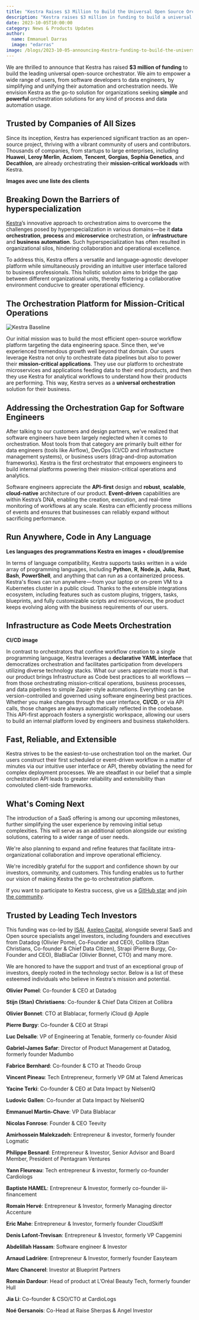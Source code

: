 ```yaml
---
title: "Kestra Raises $3 Million to Build the Universal Open Source Orchestration Solution for All Engineers"
description: "Kestra raises $3 million in funding to build a universal open-source orchestration platform, empowering software and data engineers across industries."
date: 2023-10-05T10:00:00
category: News & Products Updates
author:
  name: Emmanuel Darras
  image: "edarras"
image: /blogs/2023-10-05-announcing-Kestra-funding-to-build-the-universal-open-source-orchestrator.jpg
---
```


We are thrilled to announce that Kestra has raised **$3 million of funding** to build the leading universal open-source orchestrator. We aim to empower a wide range of users, from software developers to data engineers, by simplifying and unifying their automation and orchestration needs. We envision Kestra as the go-to solution for organizations seeking **simple** and **powerful** orchestration solutions for any kind of process and data automation usage.

## Trusted by Companies of All Sizes

Since its inception, Kestra has experienced significant traction as an open-source project, thriving with a vibrant community of users and contributors. Thousands of companies, from startups to large enterprises, including **Huawei**, **Leroy Merlin**, **Acxiom**, **Tencent**, **Gorgias**, **Sophia Genetics**, and **Decathlon**, are already orchestrating their **mission-critical workloads** with Kestra.

**Images avec une liste des clients**

## Breaking Down the Barriers of hyperspecialization

[Kestra](https://github.com/kestra-io/kestra)’s innovative approach to orchestration aims to overcome the challenges posed by hyperspecialization in various domains — be it **data orchestration**, **process** and **microservice** orchestration, or **infrastructure** and **business automation**. Such hyperspecialization has often resulted in organizational silos, hindering collaboration and operational excellence.

To address this, Kestra offers a versatile and language-agnostic developer platform while simultaneously providing an intuitive user interface tailored to business professionals. This holistic solution aims to bridge the gap between different organizational units, thereby fostering a collaborative environment conducive to greater operational efficiency.

## The Orchestration Platform for Mission-Critical Operations

![Kestra Baseline](/blogs/2023-10-05-announcing-Kestra-funding-to-build-the-universal-open-source-orchestrator/baseline.png)

Our initial mission was to build the most efficient open-source workflow platform targeting the data engineering space. Since then, we’ve experienced tremendous growth well beyond that domain. Our users leverage Kestra not only to orchestrate data pipelines but also to power their **mission-critical applications**. They use our platform to orchestrate microservices and applications feeding data to their end products, and then they use Kestra for analytical workflows to understand how their products are performing. This way, Kestra serves as a **universal orchestration** solution for their business.

## Addressing the Orchestration Gap for Software Engineers

After talking to our customers and design partners, we’ve realized that software engineers have been largely neglected when it comes to orchestration. Most tools from that category are primarily built either for data engineers (tools like Airflow), DevOps (CI/CD and infrastructure management systems), or business users (drag-and-drop automation frameworks). Kestra is the first orchestrator that empowers engineers to build internal platforms powering their mission-critical operations and analytics.

Software engineers appreciate the **API-first** design and **robust**, **scalable**, **cloud-native** architecture of our product. **Event-driven** capabilities are within Kestra’s DNA, enabling the creation, execution, and real-time monitoring of workflows at any scale. Kestra can efficiently process millions of events and ensures that businesses can reliably expand without sacrificing performance.

## Run Anywhere, Code in Any Language

**Les languages des programmations Kestra en images + cloud/premise**

In terms of language compatibility, Kestra supports tasks written in a wide array of programming languages, including **Python**, **R**, **Node.js**, **Julia**, **Rust**, **Bash**, **PowerShell**, and anything that can run as a containerized process. Kestra's flows can run anywhere — from your laptop or on-prem VM to a Kubernetes cluster in a public cloud. Thanks to the extensible integrations ecosystem, including features such as custom plugins, triggers, tasks, blueprints, and fully customizable scripts and microservices, the product keeps evolving along with the business requirements of our users.

## Infrastructure as Code Meets Orchestration

**CI/CD image**

In contrast to orchestrators that confine workflow creation to a single programming language, Kestra leverages a **declarative YAML interface** that democratizes orchestration and facilitates participation from developers utilizing diverse technology stacks. What our users appreciate most is that our product brings Infrastructure as Code best practices to all workflows — from those orchestrating mission-critical operations, business processes, and data pipelines to simple Zapier-style automations. Everything can be version-controlled and governed using software engineering best practices. Whether you make changes through the user interface, **CI/CD**, or via API calls, those changes are always automatically reflected in the codebase. This API-first approach fosters a synergistic workspace, allowing our users to build an internal platform loved by engineers and business stakeholders.

## Fast, Reliable, and Extensible

Kestra strives to be the easiest-to-use orchestration tool on the market. Our users construct their first scheduled or event-driven workflow in a matter of minutes via our intuitive user interface or API, thereby obviating the need for complex deployment processes. We are steadfast in our belief that a simple orchestration API leads to greater reliability and extensibility than convoluted client-side frameworks.

## What's Coming Next

The introduction of a SaaS offering is among our upcoming milestones, further simplifying the user experience by removing initial setup complexities. This will serve as an additional option alongside our existing solutions, catering to a wider range of user needs.

We're also planning to expand and refine features that facilitate intra-organizational collaboration and improve operational efficiency.

We're incredibly grateful for the support and confidence shown by our investors, community, and customers. This funding enables us to further our vision of making Kestra the go-to orchestration platform.

If you want to participate to Kestra success, give us a [GitHub star](https://github.com/kestra-io/kestra) and join [the community](https://kestra.io/slack).

## Trusted by Leading Tech Investors

This funding was co-led by [ISAI](http://www.isai.vc/), [Axeleo Capital](https://www.axc.vc/), alongside several SaaS and Open source specialists angel investors, including founders and executives from Datadog (Olivier Pomel, Co-Founder and CEO), Collibra (Stan Christians, Co-founder & Chief Data Citizen), Strapi (Pierre Burgy, Co-Founder and CEO), BlaBlaCar (Olivier Bonnet, CTO) and many more.

We are honored to have the support and trust of an exceptional group of investors, deeply rooted in the technology sector. Below is a list of these esteemed individuals who believe in Kestra's mission and potential.

**Olivier Pomel**: Co-founder & CEO at Datadog

**Stijn (Stan) Christiaens**: Co-founder & Chief Data Citizen at Collibra

**Olivier Bonnet**: CTO at Blablacar, formerly iCloud @ Apple

**Pierre Burgy**: Co-founder & CEO at Strapi

**Luc Delsalle**: VP of Engineering at Tenable, formerly co-founder Alsid

**Gabriel-James Safar**: Director of Product Management at Datadog, formerly founder Madumbo

**Fabrice Bernhard**: Co-founder & CTO at Theodo Group

**Vincent Pineau**: Tech Entrepreneur, formerly VP GM at Talend Americas

**Yacine Terki**: Co-founder & CEO at Data Impact by NielsenIQ

**Ludovic Gallen**: Co-founder at Data Impact by NielsenIQ

**Emmanuel Martin-Chave**: VP Data Blablacar

**Nicolas Fonrose**: Founder & CEO Teevity

**Amirhossein Malekzadeh**: Entrepreneur & investor, formerly founder Logmatic

**Philippe Besnard**: Entrepreneur & Investor, Senior Advisor and Board Member, President of Pentagram Ventures

**Yann Fleureau**: Tech entrepreneur & investor, formerly co-founder Cardiologs

**Baptiste HAMEL**: Entrepreneur & Investor, formerly co-founder iii-financement

**Romain Hervé**: Entrepreneur & Investor, formerly Managing director Accenture

**Eric Mahe**: Entrepreneur & Investor, formerly founder CloudSkiff

**Denis Lafont-Trevisan**: Entrepreneur & Investor, formerly VP Capgemini

**Abdelillah Hassam**: Software engineer & Investor

**Arnaud Ladrière**: Entrepreneur & Investor, formerly founder Easyteam

**Marc Chancerel**: Investor at Blueprint Partners

**Romain Dardour**: Head of product at L’Oréal Beauty Tech, formerly founder Hull

**Jia Li**: Co-founder & CSO/CTO at CardioLogs

**Noé Gersanois**: Co-Head at Raise Sherpas & Angel Investor